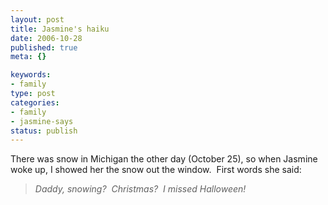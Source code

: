 ```yaml
---
layout: post
title: Jasmine's haiku
date: 2006-10-28
published: true
meta: {}

keywords:
- family
type: post
categories:
- family
- jasmine-says
status: publish
---
```

There was snow in Michigan the other day (October 25), so when Jasmine woke up, I showed her the snow out the window.  First words she said:

 > _Daddy, snowing?  Christmas?  I missed Halloween!_
